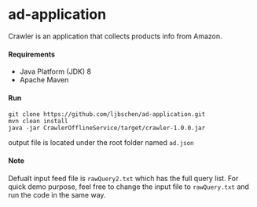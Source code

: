 # ad-application
Crawler is an application that collects products info from Amazon.

#### Requirements
* Java Platform (JDK) 8
* Apache Maven


#### Run
```aidl
git clone https://github.com/ljbschen/ad-application.git
mvn clean install
java -jar CrawlerOfflineService/target/crawler-1.0.0.jar
```
output file is located under the root folder named ```ad.json```

#### Note
Defualt input feed file is ```rawQuery2.txt``` which has the full query list.
For quick demo purpose, feel free to change the input file to ```rawQuery.txt``` and run the code in the same way.